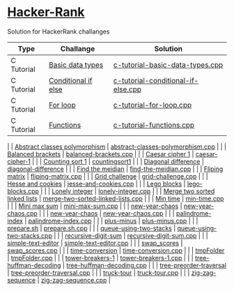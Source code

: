 # [Hacker-Rank](https://www.hackerrank.com/)

Solution for HackerRank challanges

| Type | Challange | Solution |
| - | - | - |
| C Tutorial | [Basic data types](https://www.hackerrank.com/challenges/c-tutorial-basic-data-types/problem) | [c-tutorial-basic-data-types.cpp](c-tutorial-basic-data-types/c-tutorial-basic-data-types.cpp) |
| C Tutorial | [Conditional if else](https://www.hackerrank.com/challenges/c-tutorial-conditional-if-else/problem) | [c-tutorial-conditional-if-else.cpp](c-tutorial-conditional-if-else/c-tutorial-conditional-if-else.cpp) |
| C Tutorial | [For loop](https://www.hackerrank.com/challenges/c-tutorial-for-loop/problem) | [c-tutorial-for-loop.cpp](c-tutorial-for-loop/c-tutorial-for-loop.cpp) |
| C Tutorial | [Functions](https://www.hackerrank.com/challenges/c-tutorial-functions/problem) | [c-tutorial-functions.cpp](c-tutorial-functions/c-tutorial-functions.cpp) |

| | [Abstract classes polymorphism]() | [abstract-classes-polymorphism.cpp](abstract-classes-polymorphism/abstract-classes-polymorphism.cpp) |
| | [Balanced brackets]() | [balanced-brackets.cpp](/balanced-brackets.cpp) |
| | [Caesar cipher 1]() | [caesar-cipher-1](caesar-cipher-1/caesar-cipher-1.cpp) |
| | [Counting sort 1]() | [countingsort1](countingsort1/countingsort1.cpp) |
| | [Diagonal difference]() | [diagonal-difference](diagonal-difference/diagonal-difference.cpp) |
| | [Find the meidian]() | [find-the-meidian.cpp](find-the-meidian/find-the-meidian.cpp) |
| | [Fliping matrix]() | [fliping-matrix.cpp](/fliping-matrix.cpp) |
| | [Grid challenge]() | [grid-challenge.cpp](/grid-challenge.cpp) |
| | [Hesse and cookies]() | [jesse-and-cookies.cpp](jesse-and-cookies/jesse-and-cookies.cpp) |
| | [Lego blocks]() | [lego-blocks.cpp](lego-blocks/lego-blocks.cpp) |
| | [Lonely integer]() | [lonely-integer.cpp](lonely-integer/lonely-integer.cpp) |
| | [Merge two sorted linked lists]() | [merge-two-sorted-linked-lists.cpp](merge-two-sorted-linked-lists/merge-two-sorted-linked-lists.cpp) |
| | [Min time]() | [min-time.cpp](min-time/min-time.cpp) |
| | [Mini max sum]() | [mini-max-sum.cpp](mini-max-sum/mini-max-sum.cpp) |
| | [new-year-chaos]() | [new-year-chaos.cpp](new-year-chaos/new-year-chaos.cpp) |
| | [new-year-chaos]() | [new-year-chaos.cpp](new-year-chaos/new-year-chaos.cpp) |
| | [palindrome-index]() | [palindrome-index.cpp](palindrome-index/palindrome-index.cpp) |
| | [plus-minus]() | [plus-minus.cpp](plus-minus/plus-minus.cpp) |
| | [prepare.sh]() | [prepare.sh.cpp](prepare.sh/prepare.sh.cpp) |
| | [queue-using-two-stacks]() | [queue-using-two-stacks.cpp](queue-using-two-stacks/queue-using-two-stacks.cpp) |
| | [recursive-digit-sum]() | [recursive-digit-sum.cpp](recursive-digit-sum/recursive-digit-sum.cpp) |
| | [simple-text-editor]() | [simple-text-editor.cpp](simple-text-editor/simple-text-editor.cpp) |
| | [swap_scores]() | [swap_scores.cpp](swap_scores/swap_scores.cpp) |
| | [time-conversion]() | [time-conversion.cpp](time-conversion/time-conversion.cpp) |
| | [tmpFolder]() | [tmpFolder.cpp](tmpFolder/tmpFolder.cpp) |
| | [tower-breakers-1]() | [tower-breakers-1.cpp](tower-breakers-1/tower-breakers-1.cpp) |
| | [tree-huffman-decoding]() | [tree-huffman-decoding.cpp](tree-huffman-decoding/tree-huffman-decoding.cpp) |
| | [tree-preorder-traversal]() | [tree-preorder-traversal.cpp](tree-preorder-traversal/tree-preorder-traversal.cpp) |
| | [truck-tour]() | [truck-tour.cpp](truck-tour/truck-tour.cpp) |
| | [zig-zag-sequence]() | [zig-zag-sequence.cpp](zig-zag-sequence/zig-zag-sequence.cpp) |




















